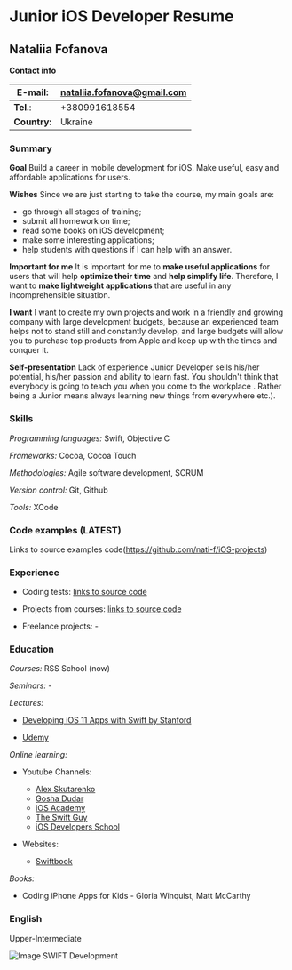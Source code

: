 # Junior iOS Developer Resume
## Nataliia Fofanova

**Contact info**

|**E-mail:**|nataliia.fofanova@gmail.com|
|---|---|
|**Tel.**:|+380991618554|
|**Country:**|Ukraine|


### Summary

**Goal**
Build a career in mobile development for iOS. Make useful, easy and affordable applications for users.

**Wishes**
Since we are just starting to take the course, my main goals are:
* go through all stages of training;
* submit all homework on time;
* read some books on iOS development;
* make some interesting applications;
* help students with questions if I can help with an answer.

**Important for me**
It is important for me to **make useful applications** for users that will help **optimize their time** and **help simplify life**. Therefore, I want to **make lightweight applications** that are useful in any incomprehensible situation.

**I want**
I want to create my own projects and work in a friendly and growing company with large development budgets, because an experienced team helps not to stand still and constantly develop, and large budgets will allow you to purchase top products from Apple and keep up with the times and conquer it.

**Self-presentation**
Lack of experience Junior Developer sells his/her potential, his/her passion and ability to learn fast. You shouldn't think that everybody is going to teach you when you come to the workplace . Rather being a Junior means always
learning new things from everywhere etc.).

### Skills 

*Programming languages:* Swift, Objective C

*Frameworks:* Cocoa, Cocoa Touch

*Methodologies:* Agile software development, SCRUM

*Version control:* Git, Github

*Tools:* XCode


### Code examples (LATEST)
Links to source examples code(https://github.com/nati-f/iOS-projects)


### Experience 
* Coding tests: [links to source code](https://github.com/nati-f/iOS-projects)

* Projects from courses: [links to source code](https://github.com/nati-f/iOS-projects)

* Freelance projects: -


### Education 
*Courses:* RSS School (now)

*Seminars:* -

*Lectures:* 

* [Developing iOS 11 Apps with Swift
by Stanford](https://itunes.apple.com/us/course/developing-ios-11-apps-with-swift/id1309275316)

* [Udemy](https://www.udemy.com/course/swift-42-ios-macos/l)

*Online learning:* 

* Youtube Channels:
  * [Alex Skutarenko](https://www.youtube.com/channel/UChR0_wfiEHRy9TQIN51H-OA)
  * [Gosha Dudar](https://www.youtube.com/watch?v=p4izvuFKNe4&list=PL0lO_mIqDDFWUwhyfb8jzpMyHRZi6ABKW&index=2)
  * [iOS Academy](https://www.youtube.com/channel/UCnksRRifsSCGUZpQukUKAyg/playlists)
  * [The Swift Guy](https://www.youtube.com/channel/UC-d1NWv5IWtIkfH47ux4dWA/playlists)
  * [iOS Developers School](https://www.youtube.com/channel/UCCmIOD1w5zjCK6kUp8vv1jw/playlists)

* Websites:

  * [Swiftbook](https://swiftbook.ru/)

*Books:* 
  * Coding iPhone Apps for Kids - Gloria Winquist, Matt McCarthy


### English
Upper-Intermediate

![Image SWIFT Development](https://codehexz.com/wp-content/uploads/2019/04/iosappdevswift11-2.png)
